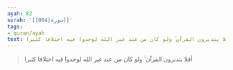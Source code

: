 ```yaml
---
ayah: 82
surah: '[[004|سورة]]'
tags:
- quran/ayah
text: أفلا يتدبرون القرآن ۚ ولو كان من عند غير الله لوجدوا فيه اختلافا كثيرا
---
```

> أفلا يتدبرون القرآن ۚ ولو كان من عند غير الله لوجدوا فيه اختلافا كثيرا
